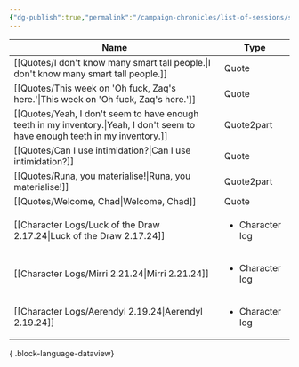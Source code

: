 ```yaml
---
{"dg-publish":true,"permalink":"/campaign-chronicles/list-of-sessions/session-19/","hideInGraph":true,"tags":["Event"]}
---
```



| Name                                                                                                                             | Type                            |
| -------------------------------------------------------------------------------------------------------------------------------- | ------------------------------- |
| [[Quotes/I don't know many smart tall people.\|I don't know many smart tall people.]]                                         | Quote                           |
| [[Quotes/This week on 'Oh fuck, Zaq's here.'\|This week on 'Oh fuck, Zaq's here.']]                                           | Quote                           |
| [[Quotes/Yeah, I don't seem to have enough teeth in my inventory.\|Yeah, I don't seem to have enough teeth in my inventory.]] | Quote2part                      |
| [[Quotes/Can I use intimidation?\|Can I use intimidation?]]                                                                   | Quote                           |
| [[Quotes/Runa, you materialise!\|Runa, you materialise!]]                                                                     | Quote2part                      |
| [[Quotes/Welcome, Chad\|Welcome, Chad]]                                                                                       | Quote                           |
| [[Character Logs/Luck of the Draw 2.17.24\|Luck of the Draw 2.17.24]]                                                         | <ul><li>Character log</li></ul> |
| [[Character Logs/Mirri 2.21.24\|Mirri 2.21.24]]                                                                               | <ul><li>Character log</li></ul> |
| [[Character Logs/Aerendyl 2.19.24\|Aerendyl 2.19.24]]                                                                         | <ul><li>Character log</li></ul> |

{ .block-language-dataview}